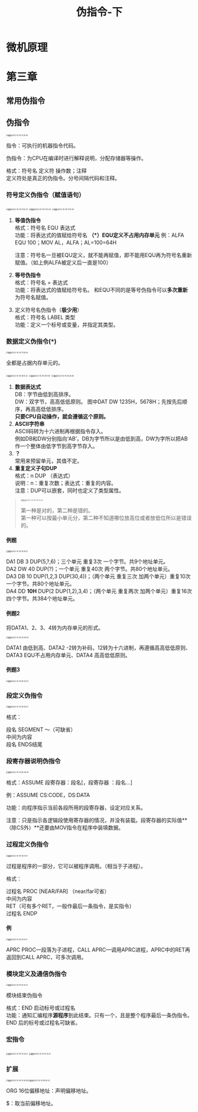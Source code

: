 ﻿---
title: 伪指令-下
published: 2023-10-19
description: 微机原理伪指令部分知识点。
tags: [微机原理]
category: 大学课程
draft: false
---

# 微机原理

# 第三章

## 常用伪指令

## 伪指令

<img src="https://cdn.jsdelivr.net/gh/PWN022/POFMC/my_screenshot/%E6%88%AA%E5%B1%8F2023-10-18%2017.39.45.png" alt="截屏2023-10-18 17.39.45" style="zoom:33%;" />

指令：可执行的机器指令代码。

伪指令：为CPU在编译时进行解释说明，分配存储器等操作。

格式：符号名 定义符 操作数；注释  
定义符处是真正的伪指令。分号间隔代码和注释。

### 符号定义伪指令（赋值语句）

<img src="https://cdn.jsdelivr.net/gh/PWN022/POFMC/my_screenshot/%E6%88%AA%E5%B1%8F2023-10-18%2017.50.47.png" alt="截屏2023-10-18 17.50.47" style="zoom:33%;" />

<img src="https://cdn.jsdelivr.net/gh/PWN022/POFMC/my_screenshot/%E6%88%AA%E5%B1%8F2023-10-18%2017.54.33.png" alt="截屏2023-10-18 17.54.33" style="zoom:33%;" />

<img src="https://cdn.jsdelivr.net/gh/PWN022/POFMC/my_screenshot/%E6%88%AA%E5%B1%8F2023-10-18%2017.55.45.png" alt="截屏2023-10-18 17.55.45" style="zoom:33%;" />

1. **等值伪指令**  
   格式：符号名 EQU 表达式  
   功能：将表达式的值赋给符号名  **（*）EQU定义不占用内存单元**  例：ALFA EQU 100；MOV AL，ALFA；AL=100=64H

   注意：符号名一旦被EQU定义，就不能再赋值，即不能用EQU再为符号名重新赋值。（如上例ALFA被定义后一直是100）

2. **等号伪指令**  
   格式：符号名 = 表达式  
   功能：将表达式的值赋给符号名。 和EQU不同的是等号伪指令可以**多次重新**为符号名赋值。  

3. 定义符号名伪指令（**极少用**）  
   格式：符号名 LABEL 类型  
   功能：定义一个标号或变量，并指定其类型。

### 数据定义伪指令(*)

<img src="https://cdn.jsdelivr.net/gh/PWN022/POFMC/my_screenshot/%E6%88%AA%E5%B1%8F2023-10-18%2017.58.34.png" alt="截屏2023-10-18 17.58.34" style="zoom:33%;" />

全都是占据内存单元的。

<img src="https://cdn.jsdelivr.net/gh/PWN022/POFMC/my_screenshot/%E6%88%AA%E5%B1%8F2023-10-18%2018.10.22.png" alt="截屏2023-10-18 18.10.22" style="zoom:33%;" />

<img src="https://cdn.jsdelivr.net/gh/PWN022/POFMC/my_screenshot/%E6%88%AA%E5%B1%8F2023-10-18%2019.17.50.png" alt="截屏2023-10-18 19.17.50" style="zoom:33%;" />

<img src="https://cdn.jsdelivr.net/gh/PWN022/POFMC/my_screenshot/%E6%88%AA%E5%B1%8F2023-10-18%2019.28.48.png" alt="截屏2023-10-18 19.28.48" style="zoom:33%;" />

1. **数据表达式**  
   DB：字节由低到高排序。  
   DW：双字节，高高低低原则。
   图中DAT DW 1235H，5678H；先按先后顺序，再高高低低排序。  
   **只要CPU自动操作，就会遵循这个原则。**
2. **ASCII字符串**   
   ASCII码转为十六进制再根据指令存入。  
   例如DB和DW分别指向‘AB’，DB为字节所以是由低到高，DW为字所以把AB作一个整体由低字节到高字节存入。
3. **？**  
   常用来预留单元，其值不定。
4. **重复定义子句DUP**  
   格式：n DUP （表达式）  
   说明：n：重复次数；表达式：重复的内容。  
   注意：DUP可以嵌套，同时也定义了类型属性。

> <img src="https://cdn.jsdelivr.net/gh/PWN022/POFMC/my_screenshot/%E6%88%AA%E5%B1%8F2023-10-18%2019.24.28.png" alt="截屏2023-10-18 19.24.28" style="zoom:33%;" />
>
> 第一种是对的，第二种是错的。  
> 第一种可以按最小单元分，第二种不知道哪位放高位或者放低位所以是错误的。

#### 例题

<img src="https://cdn.jsdelivr.net/gh/PWN022/POFMC/my_screenshot/%E6%88%AA%E5%B1%8F2023-10-18%2019.39.51.png" alt="截屏2023-10-18 19.39.51" style="zoom:33%;" />

DA1 DB 3 DUP(5,?,6)；三个单元 重复3次 一个字节。共9个地址单元。  
DA2 DW 40 DUP(?)；一个单元 重复40次 两个字节。共80个地址单元。  
DA3 DB 10 DUP(1,2,3 DUP(30,4))；（两个单元 重复三次 加两个单元）重复10次 一个字节。共80个地址单元。  
DA4 DD **10H** DUP(2 DUP(1,2),3,4)；（两个单元 重复两次 加两个单元）重复16次 四个字节。共384个地址单元。

#### 例题2

将DATA1、2、3、4转为内存单元的形式。

<img src="https://cdn.jsdelivr.net/gh/PWN022/POFMC/my_screenshot/%E6%88%AA%E5%B1%8F2023-10-18%2020.09.36.png" alt="截屏2023-10-18 20.09.36" style="zoom:33%;" />

DATA1 由低到高、DATA2 -2转为补码，12转为十六进制，再遵循高高低低原则、DATA3 EQU不占用内存单元、DATA4 高高低低原则。

#### 例题3

<img src="https://cdn.jsdelivr.net/gh/PWN022/POFMC/my_screenshot/%E6%88%AA%E5%B1%8F2023-10-19%2009.43.07.png" alt="截屏2023-10-19 09.43.07" style="zoom:33%;" />

### 段定义伪指令

<img src="https://cdn.jsdelivr.net/gh/PWN022/POFMC/my_screenshot/%E6%88%AA%E5%B1%8F2023-10-19%2009.45.51.png" alt="截屏2023-10-19 09.45.51" style="zoom:33%;" />

格式： 

段名 SEGMENT ～（可缺省）  
中间为内容  
段名 ENDS结尾 

### 段寄存器说明伪指令

<img src="https://cdn.jsdelivr.net/gh/PWN022/POFMC/my_screenshot/%E6%88%AA%E5%B1%8F2023-10-19%2009.49.45.png" alt="截屏2023-10-19 09.49.45" style="zoom:33%;" />

格式：ASSUME 段寄存器：段名[，段寄存器 ：段名...]

例：ASSUME CS:CODE，DS:DATA

功能：向程序指示当前各段所用的段寄存器，设定对应关系。

注意：只是指示各逻辑段使用寄存器的情况，并没有装载。段寄存器的实际值**（除CS外）**还要由MOV指令在程序中装填数据。

###  过程定义伪指令

<img src="https://cdn.jsdelivr.net/gh/PWN022/POFMC/my_screenshot/%E6%88%AA%E5%B1%8F2023-10-19%2015.07.41.png" alt="截屏2023-10-19 15.07.41" style="zoom:33%;" />

过程是程序的一部分，它可以被程序调用。（相当于子进程）。

格式：

过程名 PROC [NEAR/FAR] （near/far可省）  
中间为内容  
RET（可有多个RET，一般作最后一条指令，是实指令）  
过程名 ENDP

#### 例

<img src="https://cdn.jsdelivr.net/gh/PWN022/POFMC/my_screenshot/%E6%88%AA%E5%B1%8F2023-10-19%2015.14.31.png" alt="截屏2023-10-19 15.14.31" style="zoom:33%;" />

APRC PROC一段落为子进程，CALL APRC—调用APRC进程，APRC中的RET再返回到CALL APRC，可多次调用。

### 模块定义及通信伪指令

<img src="https://cdn.jsdelivr.net/gh/PWN022/POFMC/my_screenshot/%E6%88%AA%E5%B1%8F2023-10-19%2015.20.21.png" alt="截屏2023-10-19 15.20.21" style="zoom:33%;" />

模块结束伪指令

格式：END 启动标号或过程名  
功能：通知汇编程序**源程序**到此结束。只有一个，且是整个程序最后一条伪指令。  
END 后的标号或过程名可缺省。

### 宏指令

<img src="https://cdn.jsdelivr.net/gh/PWN022/POFMC/my_screenshot/%E6%88%AA%E5%B1%8F2023-10-19%2015.24.21.png" alt="截屏2023-10-19 15.24.21" style="zoom:33%;" />

<img src="https://cdn.jsdelivr.net/gh/PWN022/POFMC/my_screenshot/%E6%88%AA%E5%B1%8F2023-10-19%2015.25.01.png" alt="截屏2023-10-19 15.25.01" style="zoom:33%;" />

### 扩展

<img src="https://cdn.jsdelivr.net/gh/PWN022/POFMC/my_screenshot/%E6%88%AA%E5%B1%8F2023-10-19%2015.28.35.png" alt="截屏2023-10-19 15.28.35" style="zoom: 33%;" /><img src="https://cdn.jsdelivr.net/gh/PWN022/POFMC/my_screenshot/%E6%88%AA%E5%B1%8F2023-10-19%2016.54.22.png" alt="截屏2023-10-19 16.54.22" style="zoom:33%;" />

ORG 16位偏移地址：声明偏移地址。

$：取当前偏移地址。